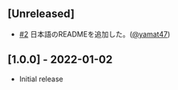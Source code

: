 ## [Unreleased]

- [#2](https://github.com/yamat47/number_to_kanji/pull/2) 日本語のREADMEを追加した。([@yamat47](https://github.com/yamat47))

## [1.0.0] - 2022-01-02

- Initial release
